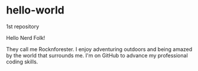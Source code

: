 # hello-world
1st repository

Hello Nerd Folk!

They call me Rocknforester.
I enjoy adventuring outdoors and being amazed by the world that surrounds me.
I'm on GitHub to advance my professional coding skills.
